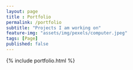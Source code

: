 ```yaml
--- 
layout: page
title : Portfolio 
permalink: /portfolio
subtitle: "Projects I am working on" 
feature-img: "assets/img/pexels/computer.jpeg"
tags: [Page]
published: false
---
```


{% include portfolio.html %}
